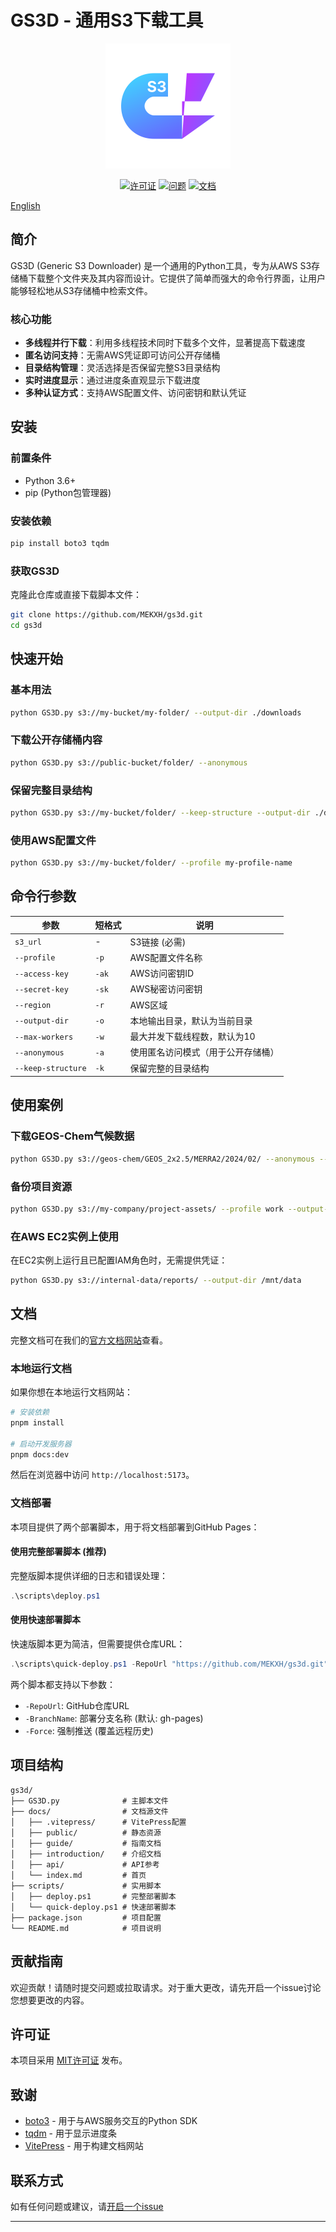 # GS3D - 通用S3下载工具

<p align="center">
  <img src="./docs/public/logo.svg" alt="GS3D Logo" width="200"/>
</p>

<p align="center">
  <!-- <a href="https://github.com/MEKXH/gs3d/releases"><img src="https://img.shields.io/github/v/release/MEKXH/gs3d" alt="发布版本"></a> -->
  <a href="https://github.com/MEKXH/gs3d/blob/master/LICENSE"><img src="https://img.shields.io/github/license/MEKXH/gs3d" alt="许可证"></a>
  <a href="https://github.com/MEKXH/gs3d/issues"><img src="https://img.shields.io/github/issues/MEKXH/gs3d" alt="问题"></a>
  <a href="https://mekxh.github.io/gs3d/"><img src="https://img.shields.io/badge/文档-在线-blue" alt="文档"></a>
</p>

[English](README.md)

## 简介

GS3D (Generic S3 Downloader) 是一个通用的Python工具，专为从AWS S3存储桶下载整个文件夹及其内容而设计。它提供了简单而强大的命令行界面，让用户能够轻松地从S3存储桶中检索文件。

### 核心功能

- **多线程并行下载**：利用多线程技术同时下载多个文件，显著提高下载速度
- **匿名访问支持**：无需AWS凭证即可访问公开存储桶
- **目录结构管理**：灵活选择是否保留完整S3目录结构
- **实时进度显示**：通过进度条直观显示下载进度
- **多种认证方式**：支持AWS配置文件、访问密钥和默认凭证

## 安装

### 前置条件

- Python 3.6+
- pip (Python包管理器)

### 安装依赖

```bash
pip install boto3 tqdm
```

### 获取GS3D

克隆此仓库或直接下载脚本文件：

```bash
git clone https://github.com/MEKXH/gs3d.git
cd gs3d
```

## 快速开始

### 基本用法

```bash
python GS3D.py s3://my-bucket/my-folder/ --output-dir ./downloads
```

### 下载公开存储桶内容

```bash
python GS3D.py s3://public-bucket/folder/ --anonymous
```

### 保留完整目录结构

```bash
python GS3D.py s3://my-bucket/folder/ --keep-structure --output-dir ./downloads
```

### 使用AWS配置文件

```bash
python GS3D.py s3://my-bucket/folder/ --profile my-profile-name
```

## 命令行参数

| 参数 | 短格式 | 说明 |
|------|-------|------|
| `s3_url` | - | S3链接 (必需) |
| `--profile` | `-p` | AWS配置文件名称 |
| `--access-key` | `-ak` | AWS访问密钥ID |
| `--secret-key` | `-sk` | AWS秘密访问密钥 |
| `--region` | `-r` | AWS区域 |
| `--output-dir` | `-o` | 本地输出目录，默认为当前目录 |
| `--max-workers` | `-w` | 最大并发下载线程数，默认为10 |
| `--anonymous` | `-a` | 使用匿名访问模式（用于公开存储桶） |
| `--keep-structure` | `-k` | 保留完整的目录结构 |

## 使用案例

### 下载GEOS-Chem气候数据

```bash
python GS3D.py s3://geos-chem/GEOS_2x2.5/MERRA2/2024/02/ --anonymous --region us-east-1 --output-dir ./climate-data
```

### 备份项目资源

```bash
python GS3D.py s3://my-company/project-assets/ --profile work --output-dir ./backup --keep-structure
```

### 在AWS EC2实例上使用

在EC2实例上运行且已配置IAM角色时，无需提供凭证：

```bash
python GS3D.py s3://internal-data/reports/ --output-dir /mnt/data
```

## 文档

完整文档可在我们的[官方文档网站](https://mekxh.github.io/gs3d/)查看。

### 本地运行文档

如果你想在本地运行文档网站：

```bash
# 安装依赖
pnpm install

# 启动开发服务器
pnpm docs:dev
```

然后在浏览器中访问 `http://localhost:5173`。

### 文档部署

本项目提供了两个部署脚本，用于将文档部署到GitHub Pages：

#### 使用完整部署脚本 (推荐)

完整版脚本提供详细的日志和错误处理：

```powershell
.\scripts\deploy.ps1
```

#### 使用快速部署脚本

快速版脚本更为简洁，但需要提供仓库URL：

```powershell
.\scripts\quick-deploy.ps1 -RepoUrl "https://github.com/MEKXH/gs3d.git"
```

两个脚本都支持以下参数：
- `-RepoUrl`: GitHub仓库URL
- `-BranchName`: 部署分支名称 (默认: gh-pages)
- `-Force`: 强制推送 (覆盖远程历史)

## 项目结构

```
gs3d/
├── GS3D.py              # 主脚本文件
├── docs/                # 文档源文件
│   ├── .vitepress/      # VitePress配置
│   ├── public/          # 静态资源
│   ├── guide/           # 指南文档
│   ├── introduction/    # 介绍文档
│   ├── api/             # API参考
│   └── index.md         # 首页
├── scripts/             # 实用脚本
│   ├── deploy.ps1       # 完整部署脚本
│   └── quick-deploy.ps1 # 快速部署脚本
├── package.json         # 项目配置
└── README.md            # 项目说明
```

## 贡献指南

欢迎贡献！请随时提交问题或拉取请求。对于重大更改，请先开启一个issue讨论您想要更改的内容。

## 许可证

本项目采用 [MIT许可证](LICENSE) 发布。

## 致谢

- [boto3](https://github.com/boto/boto3) - 用于与AWS服务交互的Python SDK
- [tqdm](https://github.com/tqdm/tqdm) - 用于显示进度条
- [VitePress](https://vitepress.dev/) - 用于构建文档网站

## 联系方式

如有任何问题或建议，请[开启一个issue](https://github.com/MEKXH/gs3d/issues)

---